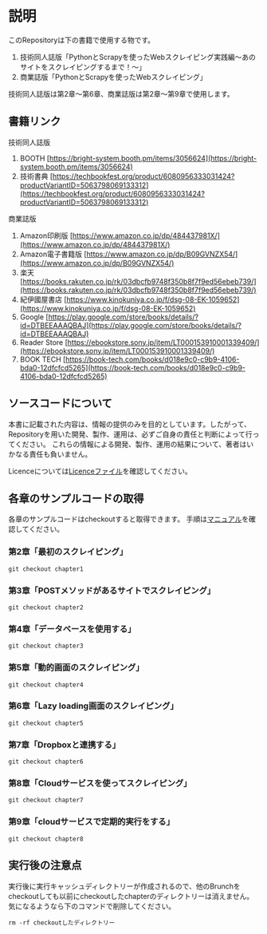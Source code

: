 # 説明
このRepositoryは下の書籍で使用する物です。
1. 技術同人誌版「PythonとScrapyを使ったWebスクレイピング実践編～あのサイトをスクレイピングするまで！～」
2. 商業誌版「PythonとScrapyを使ったWebスクレイピング」

技術同人誌版は第2章～第6章、商業誌版は第2章～第9章で使用します。

## 書籍リンク
技術同人誌版
1. BOOTH [https://bright-system.booth.pm/items/3056624](https://bright-system.booth.pm/items/3056624)
2. 技術書典 [https://techbookfest.org/product/6080956333031424?productVariantID=5063798069133312](https://techbookfest.org/product/6080956333031424?productVariantID=5063798069133312)

商業誌版
1. Amazon印刷版 [https://www.amazon.co.jp/dp/484437981X/](https://www.amazon.co.jp/dp/484437981X/)
2. Amazon電子書籍版 [https://www.amazon.co.jp/dp/B09GVNZX54/](https://www.amazon.co.jp/dp/B09GVNZX54/)
3. 楽天 [https://books.rakuten.co.jp/rk/03dbcfb9748f350b8f7f9ed56ebeb739/](https://books.rakuten.co.jp/rk/03dbcfb9748f350b8f7f9ed56ebeb739/)
4. 紀伊國屋書店 [https://www.kinokuniya.co.jp/f/dsg-08-EK-1059652](https://www.kinokuniya.co.jp/f/dsg-08-EK-1059652)
5. Google [https://play.google.com/store/books/details/?id=DTBEEAAAQBAJ](https://play.google.com/store/books/details/?id=DTBEEAAAQBAJ)
6. Reader Store [https://ebookstore.sony.jp/item/LT000153910001339409/](https://ebookstore.sony.jp/item/LT000153910001339409/)
7. BOOK TECH [https://book-tech.com/books/d018e9c0-c9b9-4106-bda0-12dfcfcd5265](https://book-tech.com/books/d018e9c0-c9b9-4106-bda0-12dfcfcd5265)

##  ソースコードについて
本書に記載された内容は、情報の提供のみを目的としています。したがって、Repositoryを用いた開発、製作、運用は、必ずご自身の責任と判断によって行ってください。
これらの情報による開発、製作、運用の結果について、著者はいかなる責任も負いません。

Licenceについては[Licenceファイル](/LICENSE)を確認してください。

## 各章のサンプルコードの取得
各章のサンプルコードはcheckoutすると取得できます。
手順は[マニュアル](/MANUAL.md)を確認してください。


### 第2章「最初のスクレイピング」
```
git checkout chapter1
```

### 第3章「POSTメソッドがあるサイトでスクレイピング」
```
git checkout chapter2
```

### 第4章「データベースを使用する」
```
git checkout chapter3
```

### 第5章「動的画面のスクレイピング」
```
git checkout chapter4
```

### 第6章「Lazy loading画面のスクレイピング」
```
git checkout chapter5
```

### 第7章「Dropboxと連携する」
```
git checkout chapter6
```

### 第8章「Cloudサービスを使ってスクレイピング」
```
git checkout chapter7
```

### 第9章「cloudサービスで定期的実行をする」
```
git checkout chapter8
```

## 実行後の注意点
実行後に実行キャッシュディレクトリーが作成されるので、他のBrunchをcheckoutしても以前にcheckoutしたchapterのディレクトリーは消えません。
気になるようなら下のコマンドで削除してください。

```
rm -rf checkoutしたディレクトリー
```
